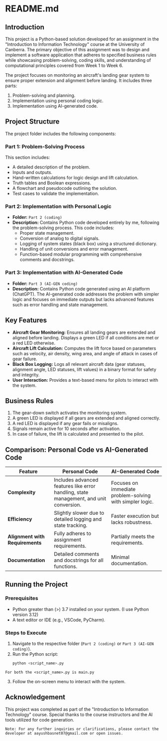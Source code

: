 # README.md

## Introduction
This project is a Python-based solution developed for an assignment in the "Introduction to Information Technology" course at the University of Canberra. The primary objective of this assignment was to design and implement a software application that adheres to specified business rules while showcasing problem-solving, coding skills, and understanding of computational principles covered from Week 1 to Week 6.

The project focuses on monitoring an aircraft's landing gear system to ensure proper extension and alignment before landing. It includes three parts:

1. Problem-solving and planning.
2. Implementation using personal coding logic.
3. Implementation using AI-generated code.

## Project Structure
The project folder includes the following components:

### Part 1: Problem-Solving Process
This section includes:
- A detailed description of the problem.
- Inputs and outputs.
- Hand-written calculations for logic design and lift calculation.
- Truth tables and Boolean expressions.
- A flowchart and pseudocode outlining the solution.
- Test cases to validate the implementation.

### Part 2: Implementation with Personal Logic
- **Folder:** `Part 2 (coding)`
- **Description:** Contains Python code developed entirely by me, following the problem-solving process. This code includes:
  - Proper state management.
  - Conversion of analog to digital signals.
  - Logging of system states (black box) using a structured dictionary.
  - Handling of unit conversions and error management.
  - Function-based modular programming with comprehensive comments and docstrings.

### Part 3: Implementation with AI-Generated Code
- **Folder:** `Part 3 (AI-GEN coding)`
- **Description:** Contains Python code generated using an AI platform (ChatGPT). The AI-generated code addresses the problem with simpler logic and focuses on immediate outputs but lacks advanced features such as error handling and state management.

## Key Features
- **Aircraft Gear Monitoring:** Ensures all landing gears are extended and aligned before landing. Displays a green LED if all conditions are met or a red LED otherwise.
- **Aircraft Lift Calculation:** Computes the lift force based on parameters such as velocity, air density, wing area, and angle of attack in cases of gear failure.
- **Black Box Logging:** Logs all relevant aircraft data (gear statuses, alignment angle, LED statuses, lift values) in a binary format for safety and integrity.
- **User Interaction:** Provides a text-based menu for pilots to interact with the system.

## Business Rules
1. The gear-down switch activates the monitoring system.
2. A green LED is displayed if all gears are extended and aligned correctly.
3. A red LED is displayed if any gear fails or misaligns.
4. Signals remain active for 10 seconds after activation.
5. In case of failure, the lift is calculated and presented to the pilot.

## Comparison: Personal Code vs AI-Generated Code
| Feature                     | Personal Code             | AI-Generated Code         |
|----------------------------|--------------------------|---------------------------|
| **Complexity**             | Includes advanced features like error handling, state management, and unit conversion. | Focuses on immediate problem-solving with simpler logic. |
| **Efficiency**             | Slightly slower due to detailed logging and state tracking. | Faster execution but lacks robustness. |
| **Alignment with Requirements** | Fully adheres to assignment requirements. | Partially meets the requirements. |
| **Documentation**          | Detailed comments and docstrings for all functions. | Minimal documentation. |

## Running the Project
### Prerequisites
- Python greater than (>) 3.7 installed on your system. (I use Python version 3.12)
- A text editor or IDE (e.g., VSCode, PyCharm).

### Steps to Execute
1. Navigate to the respective folder (`Part 2 (coding)` or `Part 3 (AI-GEN coding)`).
2. Run the Python script:
   ```bash
   python <script_name>.py
   
`For both the <script_name>.py is main.py`
   
3. Follow the on-screen menu to interact with the system.
  
## Acknowledgement
  This project was completed as part of the "Introduction to Information Technology" course. Special thanks to the course instructors and the AI tools utilized for code generation.

`Note: For any further inquiries or clarifications, please contact the developer at aayushbasnet07@gmail.com or open issues.`

